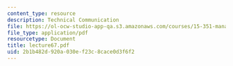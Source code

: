 ```yaml
---
content_type: resource
description: Technical Communication
file: https://ol-ocw-studio-app-qa.s3.amazonaws.com/courses/15-351-managing-the-innovation-process-fall-2002/2b1b482d920a030ef23c8cace0d3f6f2_lecture67.pdf
file_type: application/pdf
resourcetype: Document
title: lecture67.pdf
uid: 2b1b482d-920a-030e-f23c-8cace0d3f6f2
---
```

